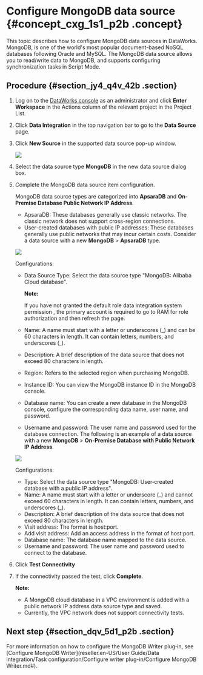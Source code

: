 # Configure MongoDB data source {#concept_cxg_1s1_p2b .concept}

This topic describes how to configure MongoDB data sources in DataWorks. MongoDB, is one of the world's most popular document-based NoSQL databases following Oracle and MySQL. The MongoDB data source allows you to read/write data to MongoDB, and supports configuring synchronization tasks in Script Mode.

## Procedure {#section_jy4_q4v_42b .section}

1.  Log on to the [DataWorks console](https://partners-intl.aliyun.com) as an administrator and click **Enter Workspace** in the Actions column of the relevant project in the Project List.
2.  Click **Data Integration** in the top navigation bar to go to the **Data Source** page.
3.  Click **New Source** in the supported data source pop-up window.

    ![](http://static-aliyun-doc.oss-cn-hangzhou.aliyuncs.com/assets/img/16201/15514225747534_en-US.png)

4.  Select the data source type **MongoDB** in the new data source dialog box.
5.  Complete the MongoDB data source item configuration.

    MongoDB data source types are categorized into **ApsaraDB** and **On-Premise Database Public Network IP Address**.

    -   ApsaraDB: These databases generally use classic networks. The classic network does not support cross-region connections.
    -   User-created databases with public IP addresses: These databases generally use public networks that may incur certain costs.
    Consider a data source with a new **MongoDB** \> **ApsaraDB** type.

    ![](http://static-aliyun-doc.oss-cn-hangzhou.aliyuncs.com/assets/img/16206/15514225747547_en-US.png)

    Configurations:

    -   Data Source Type: Select the data source type "MongoDB: Alibaba Cloud database".

        **Note:** 

        If you have not granted the default role data integration system permission , the primary account is required to go to RAM for role authorization and then refresh the page.

    -   Name: A name must start with a letter or underscores \(\_\) and can be 60 characters in length. It can contain letters, numbers, and underscores \(\_\).
    -   Description: A brief description of the data source that does not exceed 80 characters in length.
    -   Region: Refers to the selected region when purchasing MongoDB.
    -   Instance ID: You can view the MongoDB instance ID in the MongoDB console.
    -   Database name: You can create a new database in the MongoDB console, configure the corresponding data name, user name, and password.
    -   Username and password: The user name and password used for the database connection.
    The following is an example of a data source with a new **MongoDB** \> **On-Premise Database with Public Network IP Address**.

    ![](http://static-aliyun-doc.oss-cn-hangzhou.aliyuncs.com/assets/img/16206/15514225747548_en-US.png)

    Configurations:

    -   Type: Select the data source type "MongoDB: User‑created database with a public IP address".
    -   Name: A name must start with a letter or underscore \(\_\) and cannot exceed 60 characters in length. It can contain letters, numbers, and underscores \(\_\).
    -   Description: A brief description of the data source that does not exceed 80 characters in length.
    -   Visit address: The format is host:port.
    -   Add visit address: Add an access address in the format of host:port.
    -   Database name: The database name mapped to the data source.
    -   Username and password: The user name and password used to connect to the database.
6.  Click **Test Connectivity**
7.  If the connectivity passed the test, click **Complete**.

    **Note:** 

    -   A MongoDB cloud database in a VPC environment is added with a public network IP address data source type and saved.
    -   Currently, the VPC network does not support connectivity tests.

## Next step {#section_dqv_5d1_p2b .section}

For more information on how to configure the MongoDB Writer plug‑in, see [Configure MongoDB Writer](reseller.en-US/User Guide/Data integration/Task configuration/Configure writer plug-in/Configure MongoDB Writer.md#).

